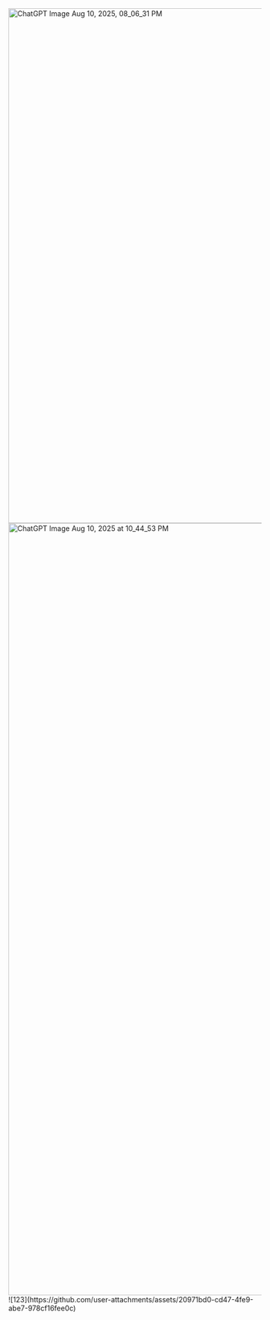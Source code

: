 <img width="1536" height="1024" alt="ChatGPT Image Aug 10, 2025, 08_06_31 PM" src="https://github.com/user-attachments/assets/c70ade28-0805-4c4c-a470-1384ee9317e7" />
<img width="1024" height="1536" alt="ChatGPT Image Aug 10, 2025 at 10_44_53 PM" src="https://github.com/user-attachments/assets/8a80bb6a-4633-45be-b45e-8eb4bd0adeb4" />
![123](https://github.com/user-attachments/assets/20971bd0-cd47-4fe9-abe7-978cf16fee0c)
